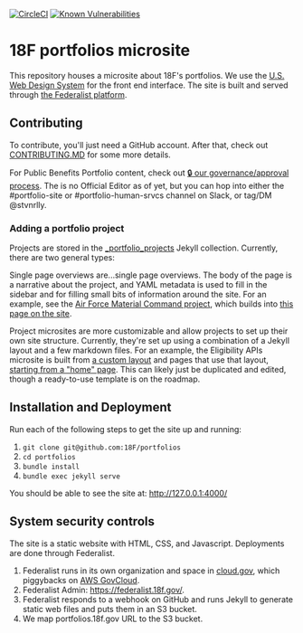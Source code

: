 [![CircleCI](https://circleci.com/gh/18F/portfolios.svg?style=shield)](https://circleci.com/gh/18F/portfolios)
[![Known Vulnerabilities](https://snyk.io/test/github/18F/portfolios/badge.svg)](https://snyk.io/test/github/18F/portfolios)

# 18F portfolios microsite

This repository houses a microsite about 18F's portfolios. We use the [U.S. Web Design System](https://designsystem.digital.gov/) for the front end interface. The site is built and served through [the Federalist platform](https://federalist.18f.gov/).

## Contributing

To contribute, you'll just need a GitHub account. After that, check out [CONTRIBUTING.MD](./CONTRIBUTING.MD) for some more details.

For Public Benefits Portfolio content, check out [🔒 our governance/approval process](https://docs.google.com/document/d/18JpJs6HDY624atN8RcL1vgTCkLOfd2_T7C-2BFEMPQI/edit#heading=h.w7bz3n3oh45o). The is no Official Editor as of yet, but you can hop into either the #portfolio-site or #portfolio-human-srvcs channel on Slack, or tag/DM @stvnrlly.

### Adding a portfolio project

Projects are stored in the [_portfolio_projects](./_portfolio_projects) Jekyll collection. Currently, there are two general types:

Single page overviews are...single page overviews. The body of the page is a narrative about the project, and YAML metadata is used to fill in the sidebar and for filling small bits of information around the site. For an example, see the [Air Force Material Command project](./_portfolio_projects/afmc.md), which builds into [this page on the site](https://portfolios.18f.gov/projects/afmc/).

Project microsites are more customizable and allow projects to set up their own site structure. Currently, they're set up using a combination of a Jekyll layout and a few markdown files. For an example, the Eligibility APIs microsite is built from [a custom layout](./_layouts/hs-api-page.html) and pages that use that layout, [starting from a "home" page](./_portfolio_projects/hs-apis-home). This can likely just be duplicated and edited, though a ready-to-use template is on the roadmap.

## Installation and Deployment

Run each of the following steps to get the site up and running:

1. `git clone git@github.com:18F/portfolios`
2. `cd portfolios`
3. `bundle install`
4. `bundle exec jekyll serve`

You should be able to see the site at: http://127.0.0.1:4000/

## System security controls

The site is a static website with HTML, CSS, and Javascript. Deployments are done through Federalist.

1. Federalist runs in its own organization and space in [cloud.gov](https://cloud.gov/), which piggybacks on [AWS GovCloud](https://aws.amazon.com/govcloud-us/).
1. Federalist Admin: https://federalist.18f.gov/.
1. Federalist responds to a webhook on GitHub and runs Jekyll to generate static web files and puts them in an S3 bucket.
1. We map portfolios.18f.gov URL to the S3 bucket.
